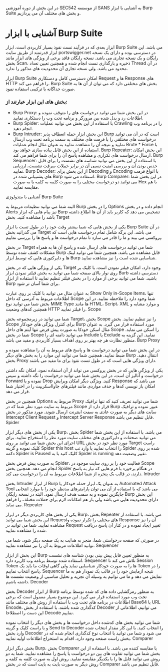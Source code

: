 در این بخش از دوره آموزشی SEC542 از موسسه SANS به آشنایی با ابزار Burp Suite و بخش های مختلف آن می پردازیم.

# آشنایی با ابزار Burp Suite

ابزار بعدی که در فرآیند تست نفوذ بسیار کاربردی است، ابزار Burp Suite می باشد. این ابزار قدرتمند از طریق سایت portswigger.net در دسترسی بوده و دارای یک نسخه رایگان و یک نسخه تجاری می باشد. نسخه رایگان فاقد برخی از ویژگی های ابزار مانند بخش Scan، ذخیره و بارگذاری تست انجام شده و همچنین تعیین تعداد Thread در آن محدود می باشد. ولی نسخه تجاری آن محدودیت های مذکور را ندارد.

ابزار Burp Suite امکان دسترسی کامل و دستکاری Request ها و Response های HTTP را فراهم می کند. Burp Suite بخش های مختلفی دارد که می توان از آن ها به صورت جداگانه یا ترکیبی استفاده نمود.

### بخش های این ابزار عبارتند از:
* Burp Proxy: در این بخش شما می توانید درخواست های را متوقف نموده و اطلاعات رد و بدل شده بین مرورگر و برنامه تحت وب را دستکاری نمایید.
* Burp Spider: با استفاده از این بخش می توانید عملیات Crawling را در برنامه وب انجام دهید.
* Burp Intruder: این بخش ابزار حمله انعطاف پذیر Burp است که در آن می توانید درخواست های مختلفی را با فرمت های مختلف به سمت برنامه تحت وب ارسال نمایید و نتیجه آن را مشاهده نمایید به عنوان مثال انجام عملیات Brute * Force با استفاده از این بخش قابل پیاده سازی خواهد بود.
Burp Repeater: این بخش امکان ارسال درخواست های تکراری و مشاهده پاسخ آن را برای شما فراهم می کند.
Burp Sequencer: با استفاده از این بخش می توانید شناسه های نشست را برای قابل حدس بودن آن و بررسی امنیت نسبی آن در برابر حملات سرقت نشست، ارزیابی نمایید.
Burp Decoder: از این بخش برای Decoding و Encoding با انواع فرمت های پشتیبانی شده در Burp استفاده می شود.
Burp Comparer: در این بخش شما می توانید دو درخواست مختلف را به صورت کلمه به کلمه یا به صورت Hex با هم مقایسه نمایید.

آشنایی با متدولوژی Burp Suite

البته شما می توانید تنظیمات مربوط به Burp را در بخش Options انجام داده و در بخش Alerts نیز پیام هایی که ابزار Burp تشخیص می دهد که کاربر باید از آن ها اطلاع داشته باشد را مشاهده کنید.
بخش Target

یکی از بخش هایی که شما بیشتر وقت خود را در طول تست با ابزار Burp Suite در آن می گذرانید بخش Target می باشد. این برگه شامل تمام درخواست هایی است که پروکسی می بیند و ما را قادر می سازد تا تمام درخواست ها و پاسخ ها را بررسی نماییم.

در بخش Target شما می توانید درخواست های ارسال شده و پاسخ آن ها به همراه مشکلات کشف شده توسط Burp قابل مشاهده می باشد. همچنین شما می توانید لینک ها و دایرکتوری هایی که توسط ابزار Burp شناسایی شده است را نیز مشاهده نمایید.

یکی از ویژگی هایی که در بخش Target وجود دارد، امکان فیلتر نمودن است. با کلیک بر روی نوار بالای صفحه شما می توانید به بخش فیلتر نمودن ابزار Burb دسترسی داشته باشید. شما می توانید برخی از موارد را در بخش فیلتر تنظیم نمایید تا استفاده از ابزار Burp برای شما آسان تر شود.

به عنوان مثال می توانید با کلیک بر روی عبارت Show Only in-Scope Items، تنها اطلاعات مربوط به آدرسی که داخل Scope شما وجود دارد را ملاحظه نمایید. در این بخش شما می توانید نوع MIME Type ها مانند HTML، Script، XML و موارد مشابه و همچنین کدهای وضعیت HTTP را فیلتر نمایید.
Scope

شما می توانید در زیرمجموعه بخش Target، بخش Scope را نیز تنظیم نمایید. بخش Scope برای کنترل ویژگی های خودکار Burp مورد استفاده قرار می گیرد. به عنوان مثال اسکن خودکا به صورت پیش فرض تنها آیتم های داخل Scope را اسکن می نماید.
شما در بخش Scope می توانید دامنه ای را Include یا Exclude نمایید. این گزینه به منظور نظارت هر چه بهتر بر روی اهداف بسیار کاربردی و مفید می باشد.
Burp Proxy

در این بخش شما می توانید درخواست ها و پاسخ های مربوط به آن را مشاهده نموده و ضبط نمایید. همچنین شما می توانید این موارد را به بخش های دیگر Burp انتقال دهید. بخش Proxy دارای ویژگی هایی است که در طول تست نفوذ برای ما مفید می باشند.

یکی از ویژگی هایی که در بخش پروکسی می تواند از آن استفاده نمود، امکان نگه داشتن درخواست و آنالیز آن است، در این بخش شما می توانید درخواست را نگه داشته و سپس Forward نموده و یا Drop کنید. ویژگی دیگر امکان ویرایش Response می باشد که امکان باز نویسی کدها و حذف مواردی مانند فیلترهای جاوااسکریپت را در اختیار شما قرار می دهد.

همچنین در بخش Options مربوط به Proxy شما می توانید تعریف کنید که تنها ترافیک مربوط به سایت مورد نظر شما که در Scope قرار دارد از Burp عبور نموده و ترافیک سایت های دیگر به صورت عادی به سمت اینترنت ارسال شوند. مورد مذکور در بخش Intercept Client Request و Intercept Server Response قابل تنظیم می باشد.
Spider

یکی از بخش های دیگر ابزار Burp، بخش Spider می باشد. با استفاده از این بخش شما می توانید صحفات و دایرکتوری های مختلف سایت مورد نظر را استخراج نمایید. برای اجرای این بخش شما می توانید بر روی URL مورد نظر خود در بخش Target راست کلیک نموده و گزینه Spider this host را انتخاب نمایید یا وارد تب Spider شده بر روی دکمه Spider is Paused کلیک کنید با به Spider is running تغییر وضعیت دهد.

به صورت پیش فرض بخش Spider، فعالیت خود را بر روی سایت موجود در Scope انجام می دهد. همچنین بخش Spider در هنگام برخورد با فرم هایی که نیاز به پاسخ دارند، در قالب یک پنجره از شما اطلاعات مربوط به آن را درخواست می کند.
Intruder

بخش Intruder از ابزار Burp به عنوان یک ابزار حمله خودکار یا Automated Attack Tool می باشد که با استفاده از آن می توان پارامترهای مدنظر خود را با موارد انتخابی جایگزین نموده و به سمت هدف ارسال نمود. البته در نسخه رایگان Burp این بخش دارای محدودیت هایی می باشد ولی باز هم امکانات لازم برای حملات مختلف را فراهم می نماید.
Repeater

یکی از بخش های کاربردی دیگر در ابزار Burp، بخش Repeater می باشد. با استفاده از این بخش شما می توانید Requestهای مختلف را تکرار نموده و Response آن را نیز مشاهده نمایید. شما می توانید در Request تغییر ایجاد نموده و در کنار آن پاسخ دریافت شده را مشاهده نمایید.

در صورتی که صفحه درخواستی شما، منجر به هدایت به یک صفحه دیگر شود، شما می توانید اطلاعات مربوط به آن را نیز مشاهده نمایید.
Sequencer

این بخش از ابزار Burp به منظور تعیین قابل پیش بینی بودن شناسه های نشست استفاده شده توسط برنامه وب کاربرد دارد. Sequencer تلاش می کند تا Session Token ها را به صورت خودکار شناسایی نماید ولی گاهی اوقات ما باید یک Token را در پاسخ انتخاب نماییم. Sequencer نتیجه آزمایش خود را در قالب یک نمودار هم به ما نمایش می دهد و ما می توانیم به وسیله آن تجزیه و تحلیل مناسبی از وضعیت نشست ها داشته باشیم.
Decoder

بخش Decoder از ابزار Burp به منظور رمزگشایی داده های کد شده توسط برنامه تحت وب مورد استفاده قرار می گیرد. این موضوع بسیار معمول است که برخی اطلاعات در برنامه های تحت وب با استفاده از روش های مختلف مانند Base64 یا URL Encode، کدگذاری شده باشند. با استفاده از بخش Decoder می توانیم، اطلاعاتی از این دست را اصطلاحا Decode نماییم.

شما می توانید بخش های کدشده داخل درخواست ها و بخش های دیگر را انتخاب نموده و با راست کلیک و گزینه Send to Decoder را انتخاب کنید. با این کار مقدار انتخاب شده وارد بخش Decoder می شود و شما می توانید با انتخاب نوع کدگذاری انجام شده که در بخش راست صفحه وجود دارد، اقدام به استخراج اطلاعات اولیه نمایید.
Comparer

بخش دیگر ابزار Burp، بخش Comparer یا مقایسه کننده می باشد. با استفاده از این بخش شما می توانید تفاوت های بین دو درخواست یا پاسخ را مشاهده نمایید. شما به دو روش می توانید فایل ها را با یکدیگر مقایسه نمایید. روش اول به صورت کلمه به کلمه و روش دیگر به صورت بایت به بایت است که در بخش Comparer قابل تنظیم می باشد.
